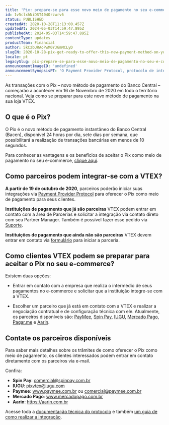 ```yaml
---
title: 'Pix: prepare-se para esse novo meio de pagamento no seu e-commerce'
id: 1v5clxhNiDST404Orzwrv6
status: PUBLISHED
createdAt: 2020-10-28T11:13:00.457Z
updatedAt: 2024-05-03T14:59:47.895Z
publishedAt: 2024-05-03T14:59:47.895Z
contentType: updates
productTeam: Financial
author: 5kCzbURAoPwM0YJGmMCLyD
slugEN: 2020-10-28-pix-get-ready-to-offer-this-new-payment-method-on-your-e-commerce
locale: pt
legacySlug: pix-prepare-se-para-esse-novo-meio-de-pagamento-no-seu-e-commerce
announcementImageID: 'undefined'
announcementSynopsisPT: 'O Payment Provider Protocol, protocolo de integração de pagamentos da VTEX, já suporta o Pix como meio de pagamento.'
---
```


As transações com o Pix –  novo método de pagamento do Banco Central – começarão a acontecer em 16 de Novembro de 2020 em todo o território nacional. Veja como se preparar para este novo método de pagamento na sua loja VTEX. 

## O que é o Pix?

O Pix é o novo método de pagamento instantâneo do Banco Central (Bacen), disponível 24 horas por dia, sete dias por semana, que possibilitará a realização de transações bancárias em menos de 10 segundos. 

Para conhecer as vantagens e os benefícios de aceitar o Pix como meio de pagamento no seu e-commerce, [clique aqui](https://vtex.com/pt-br/blog/produto/pix-no-e-commerce/). 

## Como parceiros podem integrar-se com a VTEX?

__A partir de 19 de outubro de 2020__, parceiros poderão iniciar suas integrações via [Payment Provider Protocol](/en/tutorial/payment-provider-protocol--RdsT2spdq80MMwwOeEq0m) para oferecer o Pix como meio de pagamento para seus clientes. 

__Instituições de pagamento que já são parceiras__ VTEX podem entrar em contato com a área de Parcerias e solicitar a integração via contato direto com seu Partner Manager. Também é possível fazer esse pedido via [Suporte](/pt/tutorial/abrir-chamados-para-o-suporte-vtex--16yOEqpO32UQYygSmMSSAM "Suporte").  

__Instituições de pagamento que ainda não são parceiras__ VTEX devem entrar em contato via [formulário](https://vtex.com/br-pt/partner) para iniciar a parceria.

## Como clientes VTEX podem se preparar para aceitar o Pix no seu e-commerce?

Existem duas opções: 

- Entrar em contato com a empresa que realiza o intermédio de seus pagamentos no e-commerce e solicitar que a instituição integre-se com a VTEX. 

- Escolher um parceiro que já está em contato com a VTEX e realizar a negociação contratual e de configuração técnica com ele. Atualmente, os parceiros disponíveis são: [PayMee](https://www.paymee.com.br/), [Spin Pay](https://spinpay.com.br/ "Spin Pay"), [IUGU](https://iugu.com/ "IUGU"), [Mercado Pago](https://www.mercadopago.com.br/), [Pagar.me](/pt/tutorial/configurar-gateway-pagarmev2--5TugxXNMOs0Ocyg4uqussM) e [Aarin](https://aarin.com.br/).

## Contate os parceiros disponíveis

Para saber mais detalhes sobre os trâmites de como oferecer o Pix como meio de pagamento, os clientes interessados podem entrar em contato diretamente com os parceiros via e-mail.

Confira:

- __Spin Pay__:  comercial@spinpay.com.br 
- __IUGU__: pixvtex@iugu.com 
- __Paymee__:  www.paymee.com.br ou comercial@paymee.com.br
- __Mercado Pago__: www.mercadopago.com.br
- __Aarin__: https://aarin.com.br

Acesse toda a [documentação técnica do protocolo](https://developers.vtex.com/docs/api-reference/payment-provider-protocol) e também [um guia de como realizar a integração](https://developers.vtex.com/docs/guides/payments-integration-pix-instant-payments-in-brazil). 
